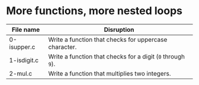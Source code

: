 # More functions, more nested loops

| File name   | Disruption                                                  |
| ----------- | ----------------------------------------------------------- |
| 0-isupper.c | Write a function that checks for uppercase character.       |
| 1-isdigit.c | Write a function that checks for a digit (`0` through `9`). |
| 2-mul.c     | Write a function that multiplies two integers.              |
